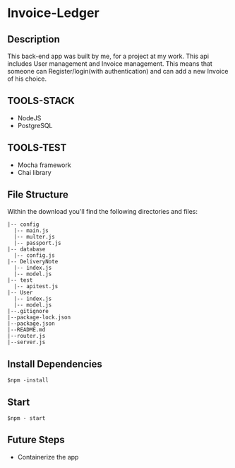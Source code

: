 # Invoice-Ledger

## Description 
This back-end app was built by me, for a project at my work. This api includes  User management and Invoice management. This means that someone can Register/login(with authentication) and can add a new Invοice of his choice.


## TOOLS-STACK
- NodeJS
- PostgreSQL

## TOOLS-TEST
- Mocha framework
- Chai library


## File Structure
Within the download you'll find the following directories and files:


```
|-- config
  |-- main.js
  |-- multer.js
  |-- passport.js
|-- database
  |-- config.js
|-- DeliveryNote
  |-- index.js
  |-- model.js
|-- test
  |-- apitest.js
|-- User
  |-- index.js
  |-- model.js
|--.gitignore
|--package-lock.json
|--package.json
|--README.md
|--router.js
|--server.js
```



## Install Dependencies
    $npm -install

## Start
    $npm - start

## Future Steps

- Containerize the app
